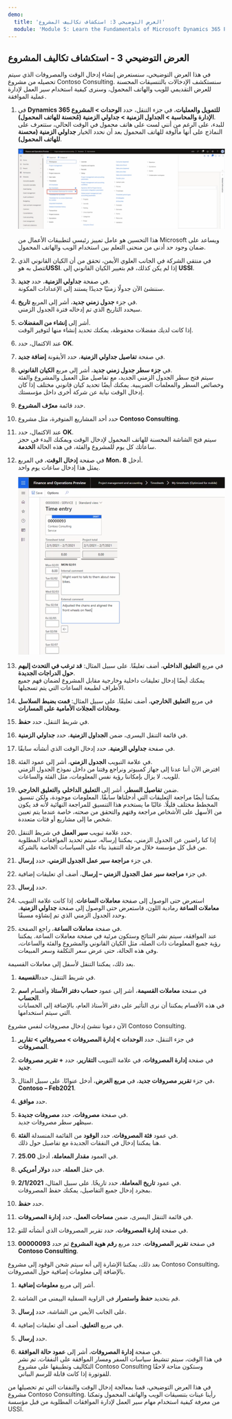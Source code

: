 ```yaml
---
demo:
  title: 'العرض التوضيحي 3: استكشاف تكاليف المشروع'
  module: 'Module 5: Learn the Fundamentals of Microsoft Dynamics 365 Project Operations'
---
```


## العرض التوضيحي 3 - استكشاف تكاليف المشروع

في هذا العرض التوضيحي، سنستعرض إنشاء إدخال الوقت والمصروفات الذي سيتم تحصيله من مشروع Contoso Consulting. سنستكشف الإدخالات بالتنسيقات المحسنة للعرض التقديمي للويب والهاتف المحمول، وسنرى كيفية استخدام سير العمل لإدارة عملية الموافقة.

1. في **Dynamics 365 للتمويل والعمليات**، في جزء التنقل، حدد **الوحدات > المشروع الإدارة والمحاسبة > الجداول الزمنية > جداولي الزمنية (مُحسنة للهاتف المحمول)**.  
    للبدء، على الرغم من أنني لست على هاتف محمول في الوقت الحالي، ستتعرف على النماذج على أنها مألوفة للهاتف المحمول بعد أن نحدد الخيار **جداولي الزمنية (محسنة للهاتف المحمول)**.

    ![لقطة شاشة لإدارة المشاريع وقائمة المحاسبة مع تمييز الجداول الزمنية (المحسنة للهاتف المحمول).](./media/projops_costs_1_select_my_timesheets.png)  

    هذا التحسين هو عامل تمييز رئيسي لتطبيقات الأعمال من Microsoft ويساعد على ضمان وجود حد أدنى من منحنى التعلم بين استخدام الويب والهاتف المحمول.

1. في منتقي الشركة في الجانب العلوي الأيمن، تحقق من أن الكيان القانوني الذي تتصل به هو**USSI**. إذا لم يكن كذلك، قم بتغيير الكيان القانوني إلى **USSI**.

1. في صفحة **جداولي الزمنية**، حدد **جديد**.  
    سننشئ الآن جدولًا زمنيًا جديدًا يستند إلى الإعدادات المكونة.

1. في جزء **جدول زمني جديد**، أشر إلى المربع **تاريخ**.  
    سيحدد التاريخ الذي تم إدخاله فترة الجدول الزمني.

1. أشر إلى **إنشاء من المفضلات**.  
    إذا كانت لديك مفضلات محفوظة، يمكنك تحديد إنشاء منها لتوفير الوقت.

1. عند الاكتمال، حدد **OK**.

1. في صفحة **تفاصيل جداولي الزمنية**، حدد الأيقونة **إضافة جديد**.

1. في **جزء سطر جدول زمني جديد**، أشر إلى مربع **الكيان القانوني**.  
    سيتم فتح سطر الجدول الزمني الجديد، مع تفاصيل مثل العميل والمشروع والفئة وخصائص السطر والمعلمات الضريبية. يمكنك أيضًا تحديد كيان قانوني مختلف إذا كان إدخال الوقت نيابة عن شركة أخرى داخل مؤسستك.

1. حدد قائمة **معرّف المشروع**.

1. حدد أحد المشاريع المتوفرة، مثل مشروع **Contoso Consulting**.

1. عند الاكتمال، حدد **OK**.  
    سيتم فتح الشاشة المحسنة للهاتف المحمول لإدخال الوقت ويمكنك البدء في حجز ساعاتك كل يوم للمشروع والفئة، في هذه الحالة **الخدمة**.

1. في صفحة **إدخال الوقت**، في المربع **Mon**، أدخل **8**.  
    يمثل هذا إدخال ساعات يوم واحد.

    ![لقطة شاشة لصفحة لإدخال الوقت.](./media/projops_costs_2_mon_box.png)

1. في مربع **التعليق الداخلي**، أضف تعليقًا. على سبيل المثال: **قد ترغب في التحدث إليهم حول الدراجات الجديدة**.  
    يمكنك أيضًا إدخال تعليقات داخلية وخارجية مقابل المشروع لضمان فهم جميع الأطراف لطبيعة الساعات التي يتم تسجيلها.

1. في مربع **التعليق الخارجي**، أضف تعليقًا. على سبيل المثال: **قمت بضبط السلاسل ومحاذات العجلات الأمامية على المسارات**.

1. في شريط التنقل، حدد **حفظ**.

1. في قائمة التنقل اليسرى، ضمن **الجداول الزمنية**، حدد **جداولي الزمنية**.

1. في صفحة **جداولي الزمنية**، حدد إدخال الوقت الذي أنشأته سابقًا.

1. في علامة التبويب **الجدول الزمني**، أشر إلى عمود الفئة.  
    افترض الآن أننا عدنا إلى جهاز كمبيوتر ونراجع وقتنا من داخل نموذج الجدول الزمني للويب. لا يزال بإمكاننا رؤية نفس المعلومات، مثل الفئة والساعات.

1. ضمن **تفاصيل السطر**، أشر إلى **التعليق الداخلي** و**التعليق الخارجي**.  
    يمكننا أيضًا مراجعة التعليقات التي أدخلناها سابقًا. المعلومات موجودة، ولكن تنسيق المخطط مختلف قليلًا. غالبًا ما يستخدم هذا التنسيق للمراجعة النهائية لأنه قد يكون من الأسهل على الأشخاص مراجعة وقتهم والتحقق من صحته، خاصة عندما يتم تعيين شخص ما إلى مشاريع أو فئات متعددة.

1. حدد علامة تبويب **سير العمل** في شريط التنقل.  
    إذا كنا راضين عن الجدول الزمني، يمكننا إرساله. سيتم تحديد الموافقات المطلوبة من قبل كل مؤسسة خلال مرحلة التنفيذ بناء على السياسات الخاصة بالشركة.

1. في جزء **مراجعة سير عمل الجدول الزمني**، حدد **إرسال**.

1. في جزء **مراجعة سير عمل الجدول الزمني – إرسال**، أضف أي تعليقات إضافية.

1. حدد **إرسال**.

1. استعرض حتى الوصول إلى صفحة **معاملات الساعات**. إذا كانت علامة التبويب **معاملات الساعة** رمادية اللون، فاستعرض حتى الوصول إلى صفحة **جداولي الزمنية**، وحدد الجدول الزمني الذي تم إنشاؤه مسبقًا.

1. في صفحة **معاملات الساعة**، راجع الصفحة.  
    عند الموافقة، سيتم نشر النتائج وستكون مرئية في صفحة معاملات الساعة. يمكننا رؤية جميع المعلومات ذات الصلة، مثل الكيان القانوني والمشروع والفئة والساعات، وفي هذه الحالة، حتى عرض سعر التكلفة وسعر المبيعات.  

بعد ذلك، يمكننا التنقل لأسفل إلى معاملات القسيمة.

1. في شريط التنقل، حدد**القسيمة**.

1. في صفحة **معاملات القسيمة**، أشر إلى عمود **حساب دفتر الأستاذ** وأقسام **اسم الحساب**.  
    في هذه الأقسام يمكننا أن نرى التأثير على دفتر الأستاذ العام، بالإضافة إلى الحسابات التي سيتم استخدامها.  

الآن دعونا ننشئ إدخال مصروفات لنفس مشروع Contoso Consulting.

1. في جزء التنقل، حدد **الوحدات > إدارة المصروفات > مصروفاتي > تقارير المصروفات**.

1. في صفحة **إدارة المصروفات**، في علامة التبويب **التقارير**، حدد **+ تقرير مصروفات جديد**.

1. في جزء **تقرير مصروفات جديد**، في **مربع الغرض**، أدخل عنوانًا. على سبيل المثال، **Contoso – Feb2021**.

1. حدد **موافق**.

1. في صفحة **مصروفات**، حدد **مصروفات جديدة**.  
سيظهر سطر مصروفات جديد.

1. في عمود **فئة المصروفات**، حدد **الوقود** من القائمة المنسدلة **الفئة**.  
هنا يمكننا إدخال في النفقات الجديدة مع تفاصيل حول ذلك.

1. في العمود **مقدار المعاملة**، أدخل **25.00**.

1. في حقل **العملة**، حدد **دولار أمريكي**.

1. في عمود **تاريخ المعاملة**، حدد تاريخًا. على سبيل المثال، **2/1/2021**.  
    بمجرد إدخال جميع التفاصيل، يمكنك حفظ المصروفات.

1. حدد **حفظ**.

1. في قائمة التنقل اليسرى، ضمن **مساحات العمل**، حدد **إدارة المصروفات**.

1. في صفحة **إدارة المصروفات**، حدد تقرير المصروفات الذي أنشأته للتو.

1. في صفحة **تقرير المصروفات**، حدد مربع **رقم هوية المشروع** ثم حدد **00000093 Contoso Consulting**.  

بعد ذلك، يمكننا الإشارة إلى أنه سيتم شحن الوقود إلى مشروع Contoso Consulting، بالإضافة إلى معلومات إضافية حول المصروفات.

1. أشر إلى مربع **معلومات إضافية**.

1. قم بتحديد **حفظ واستمرار** في الزاوية السفلية الييمنى من الشاشة.

1. على الجانب الأيمن من الشاشة، حدد **إرسال**.

1. في مربع **التعليق**، أضف أي تعليقات إضافية.

1. حدد **إرسال**.

1. في صفحة **إدارة المصروفات**، أشر إلى **عمود حالة الموافقة**.  
    في هذا الوقت، سيتم تنشيط سياسات السفر ومسار الموافقة على النفقات. تم نشر التكاليف وتطبيقها على مشروع Contoso Consulting وستكون متاحة لاحقًا للفوتورة إذا كانت قابلة للرسم البياني.

في هذا العرض التوضيحي، قمنا بمعالجة إدخال الوقت والنفقات التي تم تحصيلها من مشروع Contoso Consulting. رأينا عينات بتنسيقات الويب والهاتف المحمول وتمكنا من معرفة كيفية استخدام مهام سير العمل لإدارة الموافقات المطلوبة من قبل مؤسسة USSI.
